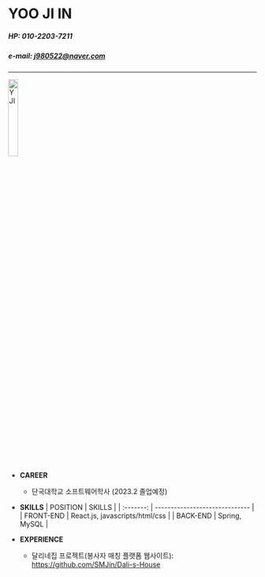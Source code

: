 # YOO JI IN

##### HP: 010-2203-7211
##### e-mail: j980522@naver.com

---

 <img src="./main_img.JPG" width="20%" height="20%" title="main_img" alt="YJI"></img>

- **CAREER**
  - 단국대학교 소프트웨어학사 (2023.2 졸업예정)


- **SKILLS**
  | POSITION | SKILLS |
  | :-------: | ------------------------------ |
  | FRONT-END | React.js, javascripts/html/css |
  | BACK-END  | Spring, MySQL                  |
  
  
- **EXPERIENCE**
  - 달리네집 프로젝트(봉사자 매칭 플랫폼 웹사이트): <https://github.com/SMJin/Dali-s-House>   
